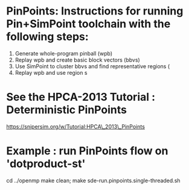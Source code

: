 # PinPoints:  Instructions for running Pin+SimPoint toolchain with the following steps:
  1. Generate whole-program pinball (wpb)
  2. Replay wpb and create basic block vectors (bbvs)
  3. Use SimPoint to cluster bbvs and find representative regions (
  4. Replay wpb and use region s

#  See the HPCA-2013 Tutorial : Deterministic PinPoints 
   https://snipersim.org/w/Tutorial:HPCA\_2013\_PinPoints

# Example : run PinPoints flow on 'dotproduct-st'
  cd ../openmp
  <See README>
  make clean; make
  sde-run.pinpoints.single-threaded.sh
